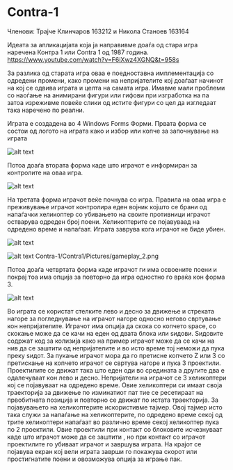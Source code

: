 # Contra-1

Членови:
Трајче Клинчаров 163212 и Никола Станоев 163164

Идеата за апликацијата која ја направивме доаѓа од стара игра наречена Контра 1 или Contra 1 од 1987 година.     
https://www.youtube.com/watch?v=F6iXwz4XGNQ&t=958s


За разлика од старата игра оваа е поедноставна имплементација со одредени промени, како промени на 
непријателите кој доаѓаат начинот на кој се одвива играта и целта на самата игра.
Имавме мали проблеми со наоѓање на анимирани фигури или гифови при изгработка на па затоа изреживме повеќе слики од 
истите фигури со цел да изгледаат така наречено по реални.


Играта е создадена во 4 Windows Forms Форми.
Првата форма се состои од логото на играта како и избор или копче за започнување на играта


![alt text](https://github.com/klincarovt/Contra-1/tree/master/Contra1/Pictures/play.png)



Потоа доаѓа втората форма каде што играчот е информиран за контролите на оваа игра.

![alt text](https://github.com/klincarovt/Contra-1/tree/master/Contra1/Pictures/controls.png)


На третата форма играчот веќе почнува со игра.
Правила на оваа игра е преживување играчот контролира еден  војник којшто се брани од напаѓачки хеликоптер
со убивањето на своите противници играчот остварува одреден број поени.
Хеликоптерите се појавуваад на одредено време и напаѓаат.
Играта заврува кога играчот ке биде убиен.


![alt text](https://github.com/klincarovt/Contra-1/tree/master/Contra1/Pictures/gameplay.png)


![alt text](https://github.com/klincarovt/Contra1/Pictures/gameplay_2.png)
Contra-1/Contra1/Pictures/gameplay_2.png

Потоа доаѓа четвртата форма каде играчот ги има освоените поени и покрај тоа има опција за повторно да игра одностно го враќа кон форма 3.

![alt text](https://github.com/klincarovt/Contra-1/tree/master/Contra1/Pictures/over.png)


Во играта се користат стелките лево и десно за движење и стреката нагоре за погледнување на играчот нагоре односно негово свртување кон непријателите. Играчот има опција да скока со копчето space, со скокање може да се качи на еден од двата блока или ѕидови. Ѕидовите содржат код за колизија како на пример играчот може да се качи на нив да се заштити од непријателите и во исто време тој неможи да пука преку ѕидот. За пукање играчот мора да го претисне копчето Z или З со претискање на копчето играчот се свртува нагоре и пука 3 проектили. Проектилите се движат така што еден оди во средината а другите два е одалечуваат кон лево и десно. Непријатели на играчот се 3 хеликоптери кој се појавуваат на одредено време. Овие хеликоптери си имаат своја траекторија за движење по изминатиот пат тие се ресетираат на првобитната позиција и повторно се движат по истата траекторија. 
За појавувањето на хеликоптерите искористивме тајмер. Овој тајмер исто така служи за напаѓање на хеликоптерите, по одредено време секој од трите хеликоптери напаѓаат во различно време секој хеликоптер пука по 2 проектили. Овие проектили при контакт со блоковите исчезнуваат каде што играчот може да се заштити , но при контакт со играчот проектилите го убиваат играчот и завршува играта. На крајот се појавува екран кој вели играта заврши го покажува скорот или простигнатите поени и овозможува опција за играње пак.
